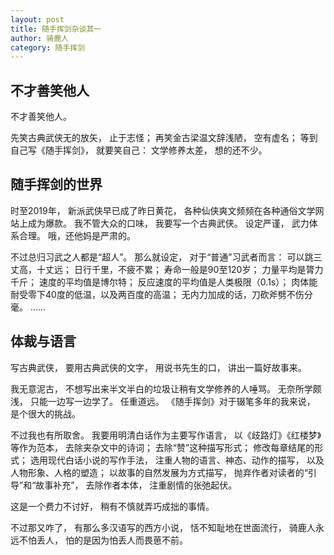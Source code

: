 ```yaml
---
layout: post
title: 随手挥剑杂谈其一
author: 骑鹿人
category: 随手挥剑
---
```


## 不才善笑他人

不才善笑他人。

先笑古典武侠无的放矢，
止于志怪；
再笑金古梁温文辞浅陋，
空有虚名；
等到自己写《随手挥剑》，
就要笑自己：
文学修养太差，
想的还不少。

## 随手挥剑的世界

时至2019年，
新派武侠早已成了昨日黄花，
各种仙侠爽文频频在各种通俗文学网站上成为爆款。
我不管大众的口味，
我要写一个古典武侠。
设定严谨，
武力体系合理。
哦，还他妈是严肃的。

不过总归习武之人都是“超人”。
那么就设定，
对于“普通”习武者而言：
可以跳三丈高，十丈远；
日行千里，不疲不累；
寿命一般是90至120岁；
力量平均是膂力千斤；
速度的平均值是博尔特；
反应速度的平均值是人类极限（0.1s）；
肉体能耐受零下40度的低温，以及两百度的高温；
无内力加成的话，刀砍斧劈不伤分毫。
……

## 体裁与语言

写古典武侠，
要用古典武侠的文字，
用说书先生的口，
讲出一篇好故事来。

我无意泥古，
不想写出来半文半白的垃圾让稍有文学修养的人唾骂。
无奈所学颇浅，
只能一边写一边学了。
任重道远。
《随手挥剑》对于辍笔多年的我来说，
是个很大的挑战。

不过我也有所取舍。
我要用明清白话作为主要写作语言，
以《歧路灯》《红楼梦》等作为范本，
去除夹杂文中的诗词；
去除“赞”这种描写形式；
修改每章结尾的形式；
选用现代白话小说的写作手法，
注重人物的语言、神态、动作的描写，
以及人物形象、人格的塑造；
以故事的自然发展为方式描写，
抛弃作者对读者的“引导”和“故事补充”，
去除作者本体，
注重剧情的张弛起伏。

这是一个费力不讨好，
稍有不慎就弄巧成拙的事情。

不过那又咋了，
有那么多汉语写的西方小说，
恬不知耻地在世面流行，
骑鹿人永远不怕丢人，
怕的是因为怕丢人而畏葸不前。
